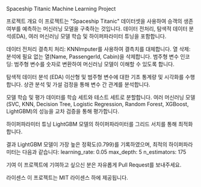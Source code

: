Spaceship Titanic Machine Learning Project

프로젝트 개요
이 프로젝트는 "Spaceship Titanic" 데이터셋을 사용하여 승객의 생존 여부를 예측하는 머신러닝 모델을 구축하는 것입니다. 
데이터 전처리, 탐색적 데이터 분석(EDA), 여러 머신러닝 모델 학습 및 하이퍼파라미터 튜닝을 포함합니다.


데이터 전처리
결측치 처리: KNNImputer를 사용하여 결측치를 대체합니다.
열 삭제: 분석에 필요 없는 열(Name, PassengerId, Cabin)을 삭제합니다.
범주형 변수 인코딩: 범주형 변수를 숫자로 변환하여 머신러닝 모델이 이해할 수 있도록 합니다.

탐색적 데이터 분석 (EDA)
이산형 및 범주형 변수에 대한 기초 통계량 및 시각화를 수행합니다.
상관 분석 및 가설 검정을 통해 변수 간 관계를 분석합니다.

모델 학습 및 평가
데이터를 학습 세트와 테스트 세트로 분할합니다.
여러 머신러닝 모델(SVC, KNN, Decision Tree, Logistic Regression, Random Forest, XGBoost, LightGBM)의 성능을 교차 검증을 통해 평가합니다.

하이퍼파라미터 튜닝
LightGBM 모델의 하이퍼파라미터를 그리드 서치를 통해 최적화합니다.

결과
LightGBM 모델이 가장 높은 정확도(0.799)를 기록하였으며, 최적의 하이퍼파라미터는 다음과 같습니다:
learning_rate: 0.05
max_depth: 5
n_estimators: 175

기여
이 프로젝트에 기여하고 싶으신 분은 자유롭게 Pull Request를 보내주세요.

라이센스
이 프로젝트는 MIT 라이센스 하에 제공됩니다.
